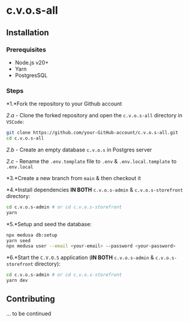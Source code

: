 # c.v.o.s-all

## Installation
### Prerequisites
- Node.js v20+ 
- Yarn
- PostgresSQL
### Steps
*1.*Fork the repository to your Github account 

*2.a* - Clone the forked repository and open the `c.v.o.s-all` directory in `VSCode`:
```bash
git clone https://github.com/your-GitHub-account/c.v.o.s-all.git
cd c.v.o.s-all
```

*2.b* - Create an empty database `c.v.o.s` in Postgres server   

*2.c* - Rename the `.env.template` file to `.env` & `.env.local.template` to `.env.local`

*3.*Create a new branch from `main` & then checkout it

*4.*Install dependencies **IN BOTH** `c.v.o.s-admin` & `c.v.o.s-storefront` directory:
``` bash
cd c.v.o.s-admin # or cd c.v.o.s-storefront
yarn 
```
*5.*Setup and seed the database:
```bash
npx medusa db:setup
yarn seed
npx medusa user --email <your-email> --password <your-password>
```
*6.*Start the `C.V.O.S` application (**IN BOTH** `c.v.o.s-admin` & `c.v.o.s-storefront` directory):
``` bash
cd c.v.o.s-admin # or cd c.v.o.s-storefront
yarn dev
```
## Contributing
<!---
Tham khảo cái này: https://github.com/medusajs/medusa/blob/develop/CONTRIBUTING.md
-->
... to be continued